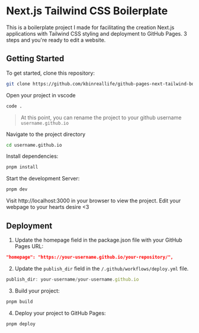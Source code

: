 # Next.js Tailwind CSS Boilerplate

This is a boilerplate project I made for facilitating the creation Next.js applications with Tailwind CSS styling and deployment to GitHub Pages. 3 steps and you're ready to edit a website.

## Getting Started

To get started, clone this repository:

```bash
git clone https://github.com/kbinreallife/github-pages-next-tailwind-boilerplate.git
```

Open your project in vscode
```bash
code .
```
> At this point, you can rename the project to your github username `username.github.io`

Navigate to the project directory

```bash
cd username.github.io
```

Install dependencies:

```bash
pnpm install
```

Start the development Server:

```bash
pnpm dev
```

Visit http://localhost:3000 in your browser to view the project.
Edit your webpage to your hearts desire <3

## Deployment

1. Update the homepage field in the package.json file with your GitHub Pages URL:

```json
"homepage": "https://your-username.github.io/your-repository/",
```

2. Update the `publish_dir` field in the `/.github/workflows/deploy.yml` file.

```js
publish_dir: your-username/your-username.github.io
```

3. Build your project:

```bash
pnpm build
```

4. Deploy your project to GitHub Pages:

```bash
pnpm deploy
```
